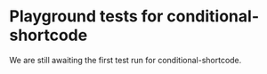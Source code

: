# Playground tests for conditional-shortcode
We are still awaiting the first test run for conditional-shortcode.
